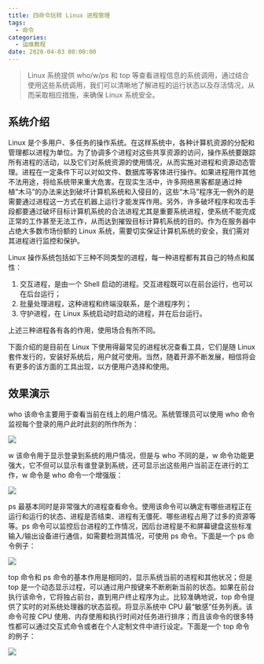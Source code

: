 ```yaml
---
title: 四命令玩转 Linux 进程管理
tags:
  - 命令
categories:
  - 运维教程
date: 2020-04-03 00:00:00
---
```


> Linux 系统提供 who/w/ps 和 top 等查看进程信息的系统调用，通过结合使用这些系统调用，我们可以清晰地了解进程的运行状态以及存活情况，从而采取相应措施，来确保 Linux 系统安全。

<!-- more -->

## 系统介绍

Linux 是个多用户、多任务的操作系统。在这样系统中，各种计算机资源的分配和管理都以进程为单位。为了协调多个进程对这些共享资源的访问，操作系统要跟踪所有进程的活动，以及它们对系统资源的使用情况，从而实施对进程和资源动态管理。进程在一定条件下可以对如文件、数据库等客体进行操作。如果进程用作其他不法用途，将给系统带来重大危害。在现实生活中，许多网络黑客都是通过种植“木马”的办法来达到破坏计算机系统和入侵目的，这些“木马”程序无一例外的是需要通过进程这一方式在机器上运行才能发挥作用。另外，许多破坏程序和攻击手段都要通过破坏目标计算机系统的合法进程尤其是重要系统进程，使系统不能完成正常的工作甚至无法工作，从而达到摧毁目标计算机系统的目的。作为在服务器中占绝大多数市场份额的 Linux 系统，需要切实保证计算机系统的安全，我们需对其进程进行监控和保护。

Linux 操作系统包括如下三种不同类型的进程，每一种进程都有其自己的特点和属性：

1. 交互进程，是由一个 Shell 启动的进程。交互进程既可以在前台运行，也可以在后台运行；
2. 批量处理进程，这种进程和终端没联系，是个进程序列；
3. 守护进程，在 Linux 系统启动时启动的进程，并在后台运行。

上述三种进程各有各的作用，使用场合有所不同。

下面介绍的是目前在 Linux 下使用得最常见的进程状况查看工具，它们是随 Linux 套件发行的，安装好系统后，用户就可使用。当然，随着开源不断发展，相信将会有更多的该方面的工具出现，以方便用户选择和使用。

## 效果演示

who 该命令主要用于查看当前在线上的用户情况。系统管理员可以使用 who 命令监视每个登录的用户此时此刻的所作所为：

![](https://cdn.dusays.com/2020/04/207-1.jpg)

w 该命令用于显示登录到系统的用户情况，但是与 who 不同的是，w 命令功能更强大，它不但可以显示有谁登录到系统，还可显示出这些用户当前正在进行的工作，w 命令是 who 命令一个增强版：

![](https://cdn.dusays.com/2020/04/207-2.jpg)

ps 最基本同时是非常强大的进程查看命令。使用该命令可以确定有哪些进程正在运行和运行的状态、进程是否结束、进程有无僵死、哪些进程占用了过多的资源等等。ps 命令可以监控后台进程的工作情况，因后台进程是不和屏幕键盘这些标准输入/输出设备进行通信，如需要检测其情况，可使用 ps 命令。下面是一个 ps 命令例子：

![](https://cdn.dusays.com/2020/04/207-3.jpg)

top 命令和 ps 命令的基本作用是相同的，显示系统当前的进程和其他状况；但是 top 是一个动态显示过程，可以通过用户按键来不断刷新当前的状态。如果在前台执行该命令，它将独占前台，直到用户终止程序为止。比较准确地说，top 命令提供了实时的对系统处理器的状态监视。将显示系统中 CPU 最“敏感”任务列表。该命令可按 CPU 使用、内存使用和执行时间对任务进行排序；而且该命令的很多特性都可以通过交互式命令或者在个人定制文件中进行设定。下面是一个 top 命令的例子：

![](https://cdn.dusays.com/2020/04/207-4.jpg)